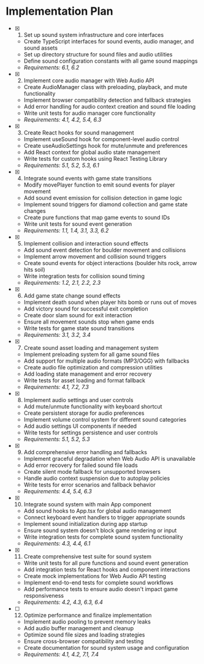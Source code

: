 # Implementation Plan

- [x] 1. Set up sound system infrastructure and core interfaces

  - Create TypeScript interfaces for sound events, audio manager, and sound assets
  - Set up directory structure for sound files and audio utilities
  - Define sound configuration constants with all game sound mappings
  - _Requirements: 6.1, 6.2_

- [x] 2. Implement core audio manager with Web Audio API

  - Create AudioManager class with preloading, playback, and mute functionality
  - Implement browser compatibility detection and fallback strategies
  - Add error handling for audio context creation and sound file loading
  - Write unit tests for audio manager core functionality
  - _Requirements: 4.1, 4.2, 5.4, 6.3_

- [x] 3. Create React hooks for sound management

  - Implement useSound hook for component-level audio control
  - Create useAudioSettings hook for mute/unmute and preferences
  - Add React context for global audio state management
  - Write tests for custom hooks using React Testing Library
  - _Requirements: 5.1, 5.2, 5.3, 6.1_

- [x] 4. Integrate sound events with game state transitions

  - Modify movePlayer function to emit sound events for player movement
  - Add sound event emission for collision detection in game logic
  - Implement sound triggers for diamond collection and game state changes
  - Create pure functions that map game events to sound IDs
  - Write unit tests for sound event generation
  - _Requirements: 1.1, 1.4, 3.1, 3.3, 6.2_

- [x] 5. Implement collision and interaction sound effects

  - Add sound event detection for boulder movement and collisions
  - Implement arrow movement and collision sound triggers
  - Create sound events for object interactions (boulder hits rock, arrow hits soil)
  - Write integration tests for collision sound timing
  - _Requirements: 1.2, 2.1, 2.2, 2.3_

- [x] 6. Add game state change sound effects

  - Implement death sound when player hits bomb or runs out of moves
  - Add victory sound for successful exit completion
  - Create door slam sound for exit interaction
  - Ensure all movement sounds stop when game ends
  - Write tests for game state sound transitions
  - _Requirements: 3.1, 3.2, 3.4_

- [x] 7. Create sound asset loading and management system

  - Implement preloading system for all game sound files
  - Add support for multiple audio formats (MP3/OGG) with fallbacks
  - Create audio file optimization and compression utilities
  - Add loading state management and error recovery
  - Write tests for asset loading and format fallback
  - _Requirements: 4.1, 7.2, 7.3_

- [x] 8. Implement audio settings and user controls

  - Add mute/unmute functionality with keyboard shortcut
  - Create persistent storage for audio preferences
  - Implement volume control system for different sound categories
  - Add audio settings UI components if needed
  - Write tests for settings persistence and user controls
  - _Requirements: 5.1, 5.2, 5.3_

- [x] 9. Add comprehensive error handling and fallbacks


  - Implement graceful degradation when Web Audio API is unavailable
  - Add error recovery for failed sound file loads
  - Create silent mode fallback for unsupported browsers
  - Handle audio context suspension due to autoplay policies
  - Write tests for error scenarios and fallback behavior
  - _Requirements: 4.4, 5.4, 6.3_

- [x] 10. Integrate sound system with main App component


  - Add sound hooks to App.tsx for global audio management
  - Connect keyboard event handlers to trigger appropriate sounds
  - Implement sound initialization during app startup
  - Ensure sound system doesn't block game rendering or input
  - Write integration tests for complete sound system functionality
  - _Requirements: 4.3, 4.4, 6.1_

- [x] 11. Create comprehensive test suite for sound system





  - Write unit tests for all pure functions and sound event generation
  - Add integration tests for React hooks and component interactions
  - Create mock implementations for Web Audio API testing
  - Implement end-to-end tests for complete sound workflows
  - Add performance tests to ensure audio doesn't impact game responsiveness
  - _Requirements: 4.2, 4.3, 6.3, 6.4_

- [ ] 12. Optimize performance and finalize implementation
  - Implement audio pooling to prevent memory leaks
  - Add audio buffer management and cleanup
  - Optimize sound file sizes and loading strategies
  - Ensure cross-browser compatibility and testing
  - Create documentation for sound system usage and configuration
  - _Requirements: 4.1, 4.2, 7.1, 7.4_